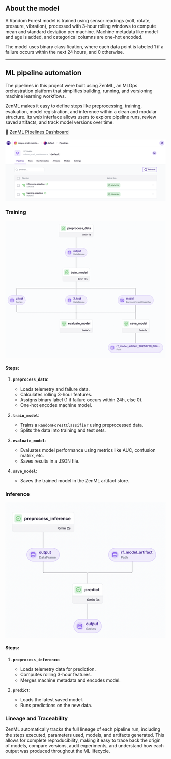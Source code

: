 ## About the model

A Random Forest model is trained using sensor readings (volt, rotate, pressure, vibration), processed with 3-hour rolling windows to compute mean and standard deviation per machine. Machine metadata like model and age is added, and categorical columns are one-hot encoded.

The model uses binary classification, where each data point is labeled 1 if a failure occurs within the next 24 hours, and 0 otherwise. 

---
## ML pipeline automation

The pipelines in this project were built using ZenML, an MLOps orchestration platform that simplifies building, running, and versioning machine learning workflows.

ZenML makes it easy to define steps like preprocessing, training, evaluation, model registration, and inference within a clean and modular structure. Its web interface allows users to explore pipeline runs, review saved artifacts, and track model versions over time.

🔗 [ZenML Pipelines Dashboard](https://mmfercoria-mlops-predictive-maintenance.hf.space/projects/default/pipelines)


![ZenML Pipelines UI](images/pipelines.png)

### Training

![ZenML Training](images/train_pipeline.png)

#### Steps:

1. **`preprocess_data`**:  
   - Loads telemetry and failure data.
   - Calculates rolling 3-hour features.
   - Assigns binary label (1 if failure occurs within 24h, else 0).
   - One-hot encodes machine model.

2. **`train_model`**:  
   - Trains a `RandomForestClassifier` using preprocessed data.
   - Splits the data into training and test sets.

3. **`evaluate_model`**:  
   - Evaluates model performance using metrics like AUC, confusion matrix, etc.
   - Saves results in a JSON file.

4. **`save_model`**:  
   - Saves the trained model in the ZenML artifact store.

### Inference

![ZenML Training](images/inference_pipeline.png)

#### Steps:

1. **`preprocess_inference`**:  
    - Loads telemetry data for prediction.
    - Computes rolling 3-hour features.
    - Merges machine metadata and encodes model.

2. **`predict`**:  
    - Loads the latest saved model.
    - Runs predictions on the new data.

### Lineage and Traceability

ZenML automatically tracks the full lineage of each pipeline run, including the steps executed, parameters used, models, and artifacts generated. This allows for complete reproducibility, making it easy to trace back the origin of models, compare versions, audit experiments, and understand how each output was produced throughout the ML lifecycle.

